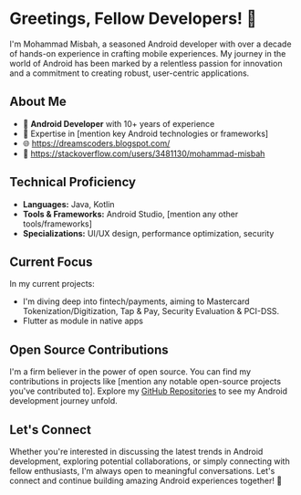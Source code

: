 # Greetings, Fellow Developers! 👋

I'm Mohammad Misbah, a seasoned Android developer with over a decade of hands-on experience in crafting mobile experiences. My journey in the world of Android has been marked by a relentless passion for innovation and a commitment to creating robust, user-centric applications.

## About Me

- 📱 **Android Developer** with 10+ years of experience
- 🚀 Expertise in [mention key Android technologies or frameworks]
- 🌐 https://dreamscoders.blogspot.com/
- 📧 https://stackoverflow.com/users/3481130/mohammad-misbah

## Technical Proficiency

- **Languages:** Java, Kotlin
- **Tools & Frameworks:** Android Studio, [mention any other tools/frameworks]
- **Specializations:** UI/UX design, performance optimization, security

## Current Focus

In my current projects:
- I'm diving deep into fintech/payments, aiming to Mastercard Tokenization/Digitization, Tap & Pay, Security Evaluation & PCI-DSS.
- Flutter as module in native apps

## Open Source Contributions

I'm a firm believer in the power of open source. You can find my contributions in projects like [mention any notable open-source projects you've contributed to]. Explore my [GitHub Repositories](https://github.com/YourGitHubUsername) to see my Android development journey unfold.

## Let's Connect

Whether you're interested in discussing the latest trends in Android development, exploring potential collaborations, or simply connecting with fellow enthusiasts, I'm always open to meaningful conversations. Let's connect and continue building amazing Android experiences together! 💬
